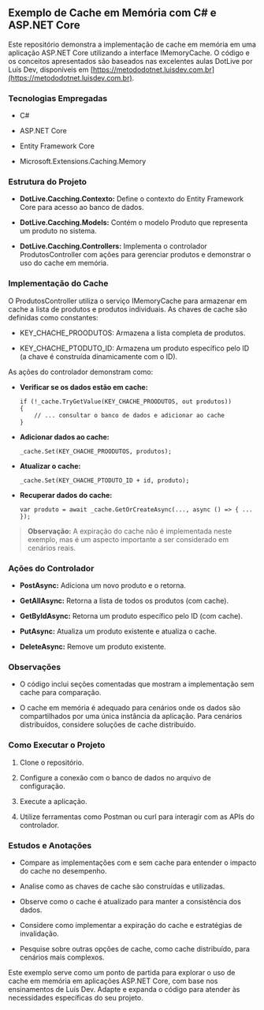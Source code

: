 
## Exemplo  de  Cache  em  Memória  com  C#  e  ASP.NET  Core

Este  repositório  demonstra  a  implementação  de  cache  em  memória  em  uma  aplicação  ASP.NET  Core  utilizando  a  interface  IMemoryCache.  O  código  e  os  conceitos  apresentados  são  baseados  nas  excelentes  aulas  DotLive  por  Luís  Dev,  disponíveis  em  [https://metododotnet.luisdev.com.br](https://metododotnet.luisdev.com.br).

### Tecnologias  Empregadas

-   C#
    
-   ASP.NET  Core
    
-   Entity  Framework  Core
    
-   Microsoft.Extensions.Caching.Memory
    

### Estrutura  do  Projeto

-   **DotLive.Cacching.Contexto:**  Define  o  contexto  do  Entity  Framework  Core  para  acesso  ao  banco  de  dados.
    
-   **DotLive.Cacching.Models:**  Contém  o  modelo  Produto  que  representa  um  produto  no  sistema.
    
-   **DotLive.Cacching.Controllers:**  Implementa  o  controlador  ProdutosController  com  ações  para  gerenciar  produtos  e  demonstrar  o  uso  do  cache  em  memória.
    

### Implementação  do  Cache

O  ProdutosController  utiliza  o  serviço  IMemoryCache  para  armazenar  em  cache  a  lista  de  produtos  e  produtos  individuais.  As  chaves  de  cache  são  definidas  como  constantes:

-   KEY_CHACHE_PROODUTOS:  Armazena  a  lista  completa  de  produtos.
    
-   KEY_CHACHE_PTODUTO_ID:  Armazena  um  produto  específico  pelo  ID  (a  chave  é  construída  dinamicamente  com  o  ID).
    

As  ações  do  controlador  demonstram  como:

-   **Verificar  se  os  dados  estão  em  cache:**
    
    ```
    if (!_cache.TryGetValue(KEY_CHACHE_PROODUTOS, out produtos))
    {
        // ... consultar o banco de dados e adicionar ao cache
    }
    ```
    

    
-   **Adicionar  dados  ao  cache:**
    
    ```
    _cache.Set(KEY_CHACHE_PROODUTOS, produtos);
    ```
    

    
-   **Atualizar  o  cache:**
    
    ```
    _cache.Set(KEY_CHACHE_PTODUTO_ID + id, produto);
    ```
    

    
-   **Recuperar  dados  do  cache:**
    
    ```
    var produto = await _cache.GetOrCreateAsync(..., async () => { ... });
    ```
    

    

> **Observação:**  A  expiração  do  cache  não  é  implementada  neste  exemplo,  mas  é  um  aspecto  importante  a  ser  considerado  em  cenários  reais.

### Ações  do  Controlador

-   **PostAsync:**  Adiciona  um  novo  produto  e  o  retorna.
    
-   **GetAllAsync:**  Retorna  a  lista  de  todos  os  produtos  (com  cache).
    
-   **GetByIdAsync:**  Retorna  um  produto  específico  pelo  ID  (com  cache).
    
-   **PutAsync:**  Atualiza  um  produto  existente  e  atualiza  o  cache.
    
-   **DeleteAsync:**  Remove  um  produto  existente.
    

### Observações

-   O  código  inclui  seções  comentadas  que  mostram  a  implementação  sem  cache  para  comparação.
    
-   O  cache  em  memória  é  adequado  para  cenários  onde  os  dados  são  compartilhados  por  uma  única  instância  da  aplicação.  Para  cenários  distribuídos,  considere  soluções  de  cache  distribuído.
    

### Como  Executar  o  Projeto

1.  Clone  o  repositório.
    
2.  Configure  a  conexão  com  o  banco  de  dados  no  arquivo  de  configuração.
    
3.  Execute  a  aplicação.
    
4.  Utilize  ferramentas  como  Postman  ou  curl  para  interagir  com  as  APIs  do  controlador.
    

### Estudos  e  Anotações

-   Compare  as  implementações  com  e  sem  cache  para  entender  o  impacto  do  cache  no  desempenho.
    
-   Analise  como  as  chaves  de  cache  são  construídas  e  utilizadas.
    
-   Observe  como  o  cache  é  atualizado  para  manter  a  consistência  dos  dados.
    
-   Considere  como  implementar  a  expiração  do  cache  e  estratégias  de  invalidação.
    
-   Pesquise  sobre  outras  opções  de  cache,  como  cache  distribuído,  para  cenários  mais  complexos.
    

Este  exemplo  serve  como  um  ponto  de  partida  para  explorar  o  uso  de  cache  em  memória  em  aplicações  ASP.NET  Core,  com  base  nos  ensinamentos  de  Luís  Dev.  Adapte  e  expanda  o  código  para  atender  às  necessidades  específicas  do  seu  projeto.
